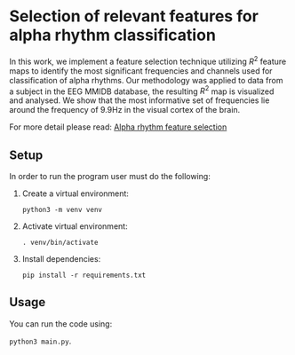 # Selection of relevant features for alpha rhythm classification

In this work, we implement a feature selection technique utilizing $R^2$ feature maps to identify the most significant frequencies and channels used for classification of alpha rhythms.  Our methodology was applied to data from a subject in the EEG MMIDB database, the resulting $R^2$ map is visualized and analysed. We show that the most informative set of frequencies lie around the frequency of $9.9$Hz in the visual cortex of the brain. 

For more detail please read: [Alpha rhythm feature selection](./feature_selection_eeg.pdf)


## Setup

In order to run the program user must do the following:

1. Create a virtual environment:

    `python3 -m venv venv`

2. Activate virtual environment:

    `. venv/bin/activate`

3. Install dependencies:

    `pip install -r requirements.txt`


## Usage

You can run the code using:

`python3 main.py`.

